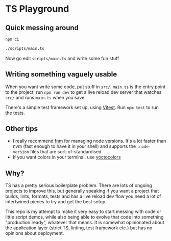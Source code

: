 # TS Playground

## Quick messing around

```sh
npm ci
```

```sh
./scripts/main.ts
```

Now go edit `scripts/main.ts` and write some fun stuff

## Writing something vaguely usable

When you want write some code, put stuff in `src/`. `main.ts` is the entry point
to the project; run `npm run dev` to get a live reload dev server that watches
`src/` and runs `main.ts` when you save.

There's a simple test framework set up, using [Vitest](https://vitest.dev/). Run
`npm test` to run the tests.

## Other tips

- I really recommend [fnm](https://github.com/Schniz/fnm) for managing node
  versions. It's a lot faster than nvm (fast enough to have it in your shell)
  and supports the `.node-version` files that are sort-of-standardised
- If you want colors in your terminal, use
  [yoctocolors](http://npmjs.com/yoctocolors)

## Why?

TS has a pretty serious boilerplate problem. There are lots of ongoing projects
to improve this, but generally speaking if you want a project that builds,
lints, formats, tests and has a live reload dev flow you need a lot of
intertwined pieces to try and get the best setup.

This repo is my attempt to make it very easy to start messing with code or
little script demos, while also being able to evolve that code into something
"production ready", whatever that means. It is somewhat opinionated about the
application layer (strict TS, linting, test framework etc.) but has no opinions
about deployment.
